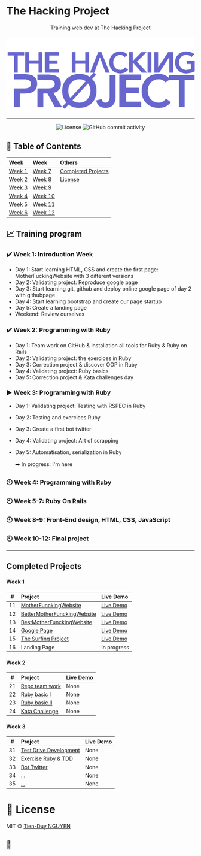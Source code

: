 # The Hacking Project

<p align="center">
Training web dev at The Hacking Project
<br><br>
  <img src="./thp-logo.png" alt="logo" />
</p>

---

<div align="center">
  <img src="https://img.shields.io/badge/Licence-MIT-green" alt="License">
  <img alt="GitHub commit activity" src="https://img.shields.io/github/commit-activity/y/tienduy-nguyen/thehackingproject">
</div>

## 📄 Table of Contents

| Week             | Week               | Others                                  |
| :--------------- | :----------------- | :-------------------------------------- |
| [Week 1](#week1) | [Week 7](#week7)   | [Completed Projects](#completeprojects) |
| [Week 2](#week2) | [Week 8](#week8)   | [License](#license)                     |
| [Week 3](#week3) | [Week 9](#week9)   |                                         |
| [Week 4](#week4) | [Week 10](#week10) |                                         |
| [Week 5](#week5) | [Week 11](#week11) |                                         |
| [Week 6](#week6) | [Week 12](#week12) |                                         |

## :chart_with_upwards_trend: Training program

<a name="week1"></a>

### :heavy_check_mark: Week 1: Introduction Week

- Day 1: Start learning HTML, CSS and create the first page: MotherFuckingWebsite with 3 different versions
- Day 2: Validating project: Reproduce google page
- Day 3: Start learning git, github and deploy online google page of day 2 with githubpage
- Day 4: Start learning bootstrap and create our page startup
- Day 5: Create a landing page
- Weekend: Review ourselves

<a name="week2"></a>

### :heavy_check_mark: Week 2: Programming with Ruby

- Day 1: Team work on GitHub & installation all tools for Ruby & Ruby on Rails
- Day 2: Validating project: the exercices in Ruby
- Day 3: Correction project & discover OOP in Ruby
- Day 4: Validating project: Ruby basics
- Day 5: Correction project & Kata challenges day


<a name="week3"></a>

### :arrow_forward: Week 3: Programming with Ruby

- Day 1: Validating project: Testing with RSPEC in Ruby
- Day 2: Testing and exercices Ruby
- Day 3: Create a first bot twitter
- Day 4: Validating project: Art of scrapping
- Day 5: Automatisation, serialization in Ruby

  :arrow_right: In progress: I'm here
  
<a name="week4"></a>

### :clock10: Week 4: Programming with Ruby

<a name="week5"></a>

### :clock10: Week 5-7: Ruby On Rails

<a name="week8"></a>

### :clock10: Week 8-9: Front-End design, HTML, CSS, JavaScript

<a name="week10"></a>

### :clock10: Week 10-12: Final project

---

<a name="completedprojects"></a>

## Completed Projects

#### Week 1

|   #   | Project                                                                                                   | Live Demo                                                                                                  |
| :---: | :-------------------------------------------------------------------------------------------------------- | :--------------------------------------------------------------------------------------------------------- |
|  11   | [MotherFunckingWebsite](https://github.com/tienduy-nguyen/thehackingproject/tree/master/week1/day1)       | [Live Demo](https://adev42.xyz/thehackingproject/week1/day1/MotherfuckingWebsite.html)                     |
|  12   | [BetterMotherFunckingWebsite](https://github.com/tienduy-nguyen/thehackingproject/tree/master/week1/day1) | [Live Demo](https://tienduy-nguyen.github.io/thehackingproject/week1/day1/BetterMotherFuckingWebsite.html) |
|  13   | [BestMotherFunckingWebsite](https://github.com/tienduy-nguyen/thehackingproject/tree/master/week1/day1)   | [Live Demo](https://tienduy-nguyen.github.io/thehackingproject/week1/day1/BestMotherFuckingWebsite.html)   |
|  14   | [Google Page](https://github.com/tienduy-nguyen/thehackingproject/tree/master/week1/day2)                 | [Live Demo](https://tienduy-nguyen.github.io/thehackingproject/week1/day2/index.html)                      |
|  15   | [The Surfing Project](https://github.com/tienduy-nguyen/thehackingproject/tree/master/week1/day4)         | [Live Demo](https://tienduy-nguyen.github.io/thehackingproject/week1/day4/index.html)                      |
|  16   | Landing Page                                                                                              | In progress                                                                                                |

#### Week 2

|   #   | Project                                                                                      | Live Demo |
| :---: | :------------------------------------------------------------------------------------------- | :-------- |
|  21   | [Repo team work](https://github.com/tienduy-nguyen/Big_Corpo_Food)                           | None      |
|  22   | [Ruby basic I](https://github.com/tienduy-nguyen/thehackingproject/tree/master/week2/day2)   | None      |
|  23   | [Ruby basic II](https://github.com/tienduy-nguyen/thehackingproject/tree/master/week2/day4)  | None      |
|  24   | [Kata Challenge](https://github.com/tienduy-nguyen/thehackingproject/tree/master/week2/day5) | None      |

#### Week 3

|   #   | Project                                                                                              | Live Demo |
| :---: | :--------------------------------------------------------------------------------------------------- | :-------- |
|  31   | [Test Drive Development](https://github.com/tienduy-nguyen/thehackingproject/tree/master/week3/day1) | None      |
|  32   | [Exercise Ruby & TDD](https://github.com/tienduy-nguyen/thehackingproject/tree/master/week3/day2)    | None      |
|  33   | [Bot Twitter](https://github.com/tienduy-nguyen/thehackingproject/tree/master/week3/day3)            | None      |
|  34   | [...]()                                                                                              | None      |
|  35   | [...]()                                                                                              | None      |

<a name="license"></a>

# 📃 License

MIT © [Tien-Duy NGUYEN](https://github.com/tienduy-nguyen)

## :baby_chick:
